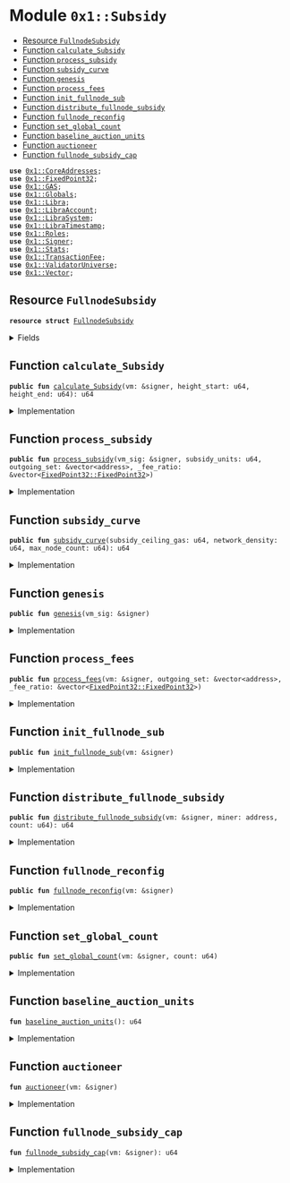 
<a name="0x1_Subsidy"></a>

# Module `0x1::Subsidy`



-  [Resource `FullnodeSubsidy`](#0x1_Subsidy_FullnodeSubsidy)
-  [Function `calculate_Subsidy`](#0x1_Subsidy_calculate_Subsidy)
-  [Function `process_subsidy`](#0x1_Subsidy_process_subsidy)
-  [Function `subsidy_curve`](#0x1_Subsidy_subsidy_curve)
-  [Function `genesis`](#0x1_Subsidy_genesis)
-  [Function `process_fees`](#0x1_Subsidy_process_fees)
-  [Function `init_fullnode_sub`](#0x1_Subsidy_init_fullnode_sub)
-  [Function `distribute_fullnode_subsidy`](#0x1_Subsidy_distribute_fullnode_subsidy)
-  [Function `fullnode_reconfig`](#0x1_Subsidy_fullnode_reconfig)
-  [Function `set_global_count`](#0x1_Subsidy_set_global_count)
-  [Function `baseline_auction_units`](#0x1_Subsidy_baseline_auction_units)
-  [Function `auctioneer`](#0x1_Subsidy_auctioneer)
-  [Function `fullnode_subsidy_cap`](#0x1_Subsidy_fullnode_subsidy_cap)


<pre><code><b>use</b> <a href="CoreAddresses.md#0x1_CoreAddresses">0x1::CoreAddresses</a>;
<b>use</b> <a href="FixedPoint32.md#0x1_FixedPoint32">0x1::FixedPoint32</a>;
<b>use</b> <a href="GAS.md#0x1_GAS">0x1::GAS</a>;
<b>use</b> <a href="Globals.md#0x1_Globals">0x1::Globals</a>;
<b>use</b> <a href="Libra.md#0x1_Libra">0x1::Libra</a>;
<b>use</b> <a href="LibraAccount.md#0x1_LibraAccount">0x1::LibraAccount</a>;
<b>use</b> <a href="LibraSystem.md#0x1_LibraSystem">0x1::LibraSystem</a>;
<b>use</b> <a href="LibraTimestamp.md#0x1_LibraTimestamp">0x1::LibraTimestamp</a>;
<b>use</b> <a href="Roles.md#0x1_Roles">0x1::Roles</a>;
<b>use</b> <a href="Signer.md#0x1_Signer">0x1::Signer</a>;
<b>use</b> <a href="Stats.md#0x1_Stats">0x1::Stats</a>;
<b>use</b> <a href="TransactionFee.md#0x1_TransactionFee">0x1::TransactionFee</a>;
<b>use</b> <a href="ValidatorUniverse.md#0x1_ValidatorUniverse">0x1::ValidatorUniverse</a>;
<b>use</b> <a href="Vector.md#0x1_Vector">0x1::Vector</a>;
</code></pre>



<a name="0x1_Subsidy_FullnodeSubsidy"></a>

## Resource `FullnodeSubsidy`



<pre><code><b>resource</b> <b>struct</b> <a href="Subsidy.md#0x1_Subsidy_FullnodeSubsidy">FullnodeSubsidy</a>
</code></pre>



<details>
<summary>Fields</summary>


<dl>
<dt>
<code>previous_epoch_proofs: u64</code>
</dt>
<dd>

</dd>
<dt>
<code>current_proof_price: u64</code>
</dt>
<dd>

</dd>
<dt>
<code>current_cap: u64</code>
</dt>
<dd>

</dd>
<dt>
<code>current_subsidy_distributed: u64</code>
</dt>
<dd>

</dd>
<dt>
<code>current_proofs_verified: u64</code>
</dt>
<dd>

</dd>
</dl>


</details>

<a name="0x1_Subsidy_calculate_Subsidy"></a>

## Function `calculate_Subsidy`



<pre><code><b>public</b> <b>fun</b> <a href="Subsidy.md#0x1_Subsidy_calculate_Subsidy">calculate_Subsidy</a>(vm: &signer, height_start: u64, height_end: u64): u64
</code></pre>



<details>
<summary>Implementation</summary>


<pre><code><b>public</b> <b>fun</b> <a href="Subsidy.md#0x1_Subsidy_calculate_Subsidy">calculate_Subsidy</a>(vm: &signer, height_start: u64, height_end: u64):u64 {
  <b>let</b> sender = <a href="Signer.md#0x1_Signer_address_of">Signer::address_of</a>(vm);
  <b>assert</b>(sender == <a href="CoreAddresses.md#0x1_CoreAddresses_LIBRA_ROOT_ADDRESS">CoreAddresses::LIBRA_ROOT_ADDRESS</a>(), 190101014010);

  // skip genesis
  <b>assert</b>(!<a href="LibraTimestamp.md#0x1_LibraTimestamp_is_genesis">LibraTimestamp::is_genesis</a>(), 190101021000);

  // Gets the transaction fees in the epoch
  <b>let</b> txn_fee_amount = <a href="TransactionFee.md#0x1_TransactionFee_get_amount_to_distribute">TransactionFee::get_amount_to_distribute</a>(vm);
  // Calculate the split for subsidy and burn

  <b>let</b> subsidy_ceiling_gas = <a href="Globals.md#0x1_Globals_get_subsidy_ceiling_gas">Globals::get_subsidy_ceiling_gas</a>();
  <b>let</b> network_density = <a href="Stats.md#0x1_Stats_network_density">Stats::network_density</a>(vm, height_start, height_end);
  <b>let</b> max_node_count = <a href="Globals.md#0x1_Globals_get_max_node_density">Globals::get_max_node_density</a>();
  <b>let</b> subsidy_units = <a href="Subsidy.md#0x1_Subsidy_subsidy_curve">subsidy_curve</a>(
    subsidy_ceiling_gas,
    network_density,
    max_node_count,
    );

  // deduct transaction fees from minimum guarantee.
  subsidy_units = subsidy_units - txn_fee_amount;
  subsidy_units
}
</code></pre>



</details>

<a name="0x1_Subsidy_process_subsidy"></a>

## Function `process_subsidy`



<pre><code><b>public</b> <b>fun</b> <a href="Subsidy.md#0x1_Subsidy_process_subsidy">process_subsidy</a>(vm_sig: &signer, subsidy_units: u64, outgoing_set: &vector&lt;address&gt;, _fee_ratio: &vector&lt;<a href="FixedPoint32.md#0x1_FixedPoint32_FixedPoint32">FixedPoint32::FixedPoint32</a>&gt;)
</code></pre>



<details>
<summary>Implementation</summary>


<pre><code><b>public</b> <b>fun</b> <a href="Subsidy.md#0x1_Subsidy_process_subsidy">process_subsidy</a>(
  vm_sig: &signer,
  subsidy_units: u64,
  outgoing_set: &vector&lt;address&gt;,
  _fee_ratio: &vector&lt;<a href="FixedPoint32.md#0x1_FixedPoint32">FixedPoint32</a>&gt;) {
  <b>let</b> sender = <a href="Signer.md#0x1_Signer_address_of">Signer::address_of</a>(vm_sig);
  <b>assert</b>(sender == <a href="CoreAddresses.md#0x1_CoreAddresses_LIBRA_ROOT_ADDRESS">CoreAddresses::LIBRA_ROOT_ADDRESS</a>(), 190101034010);

  // Get the split of payments from <a href="Stats.md#0x1_Stats">Stats</a>.
  <b>let</b> len = <a href="Vector.md#0x1_Vector_length">Vector::length</a>&lt;address&gt;(outgoing_set);

  //TODO: <b>assert</b> the lengths of vectors are the same.
  <b>let</b> i = 0;
  <b>while</b> (i &lt; len) {

    <b>let</b> node_address = *(<a href="Vector.md#0x1_Vector_borrow">Vector::borrow</a>&lt;address&gt;(outgoing_set, i));
    // <b>let</b> node_ratio = *(<a href="Vector.md#0x1_Vector_borrow">Vector::borrow</a>&lt;<a href="FixedPoint32.md#0x1_FixedPoint32">FixedPoint32</a>&gt;(fee_ratio, i));
    <b>let</b> subsidy_granted = subsidy_units/len;

    // <b>let</b> subsidy_granted = <a href="FixedPoint32.md#0x1_FixedPoint32_multiply_u64">FixedPoint32::multiply_u64</a>(subsidy_units, node_ratio);
    // Transfer gas from vm address <b>to</b> validator
    <b>let</b> minted_coins = <a href="Libra.md#0x1_Libra_mint">Libra::mint</a>&lt;<a href="GAS.md#0x1_GAS">GAS</a>&gt;(vm_sig, subsidy_granted);
    <a href="LibraAccount.md#0x1_LibraAccount_vm_deposit_with_metadata">LibraAccount::vm_deposit_with_metadata</a>&lt;<a href="GAS.md#0x1_GAS">GAS</a>&gt;(
      vm_sig,
      node_address,
      minted_coins,
      x"", x""
    );
    i = i + 1;
  };
}
</code></pre>



</details>

<a name="0x1_Subsidy_subsidy_curve"></a>

## Function `subsidy_curve`



<pre><code><b>public</b> <b>fun</b> <a href="Subsidy.md#0x1_Subsidy_subsidy_curve">subsidy_curve</a>(subsidy_ceiling_gas: u64, network_density: u64, max_node_count: u64): u64
</code></pre>



<details>
<summary>Implementation</summary>


<pre><code><b>public</b> <b>fun</b> <a href="Subsidy.md#0x1_Subsidy_subsidy_curve">subsidy_curve</a>(
  subsidy_ceiling_gas: u64,
  network_density: u64,
  max_node_count: u64
  ): u64 {

  <b>let</b> min_node_count = 4u64;

  // Return early <b>if</b> we know the value is below 4.
  // This applies only <b>to</b> test environments <b>where</b> there is network of 1.
  <b>if</b> (network_density &lt;= min_node_count) {
    <b>return</b> subsidy_ceiling_gas
  };

  <b>let</b> slope = <a href="FixedPoint32.md#0x1_FixedPoint32_divide_u64">FixedPoint32::divide_u64</a>(
    subsidy_ceiling_gas,
    <a href="FixedPoint32.md#0x1_FixedPoint32_create_from_rational">FixedPoint32::create_from_rational</a>(max_node_count - min_node_count, 1)
    );
  //y-intercept
  <b>let</b> intercept = slope * max_node_count;
  //calculating subsidy and burn units
  // NOTE: confirm order of operations here:
  <b>let</b> subsidy_units = intercept - slope * network_density;
  subsidy_units
}
</code></pre>



</details>

<a name="0x1_Subsidy_genesis"></a>

## Function `genesis`



<pre><code><b>public</b> <b>fun</b> <a href="Subsidy.md#0x1_Subsidy_genesis">genesis</a>(vm_sig: &signer)
</code></pre>



<details>
<summary>Implementation</summary>


<pre><code><b>public</b> <b>fun</b> <a href="Subsidy.md#0x1_Subsidy_genesis">genesis</a>(vm_sig: &signer) <b>acquires</b> <a href="Subsidy.md#0x1_Subsidy_FullnodeSubsidy">FullnodeSubsidy</a>{
  //Need <b>to</b> check for association or vm account
  <b>let</b> vm_addr = <a href="Signer.md#0x1_Signer_address_of">Signer::address_of</a>(vm_sig);
  <b>assert</b>(vm_addr == <a href="CoreAddresses.md#0x1_CoreAddresses_LIBRA_ROOT_ADDRESS">CoreAddresses::LIBRA_ROOT_ADDRESS</a>(), 190101044010);

  // Get eligible validators list
  <b>let</b> genesis_validators = <a href="ValidatorUniverse.md#0x1_ValidatorUniverse_get_eligible_validators">ValidatorUniverse::get_eligible_validators</a>(vm_sig);
  <b>let</b> len = <a href="Vector.md#0x1_Vector_length">Vector::length</a>(&genesis_validators);

  <b>let</b> i = 0;
  <b>while</b> (i &lt; len) {
    <b>let</b> node_address = *(<a href="Vector.md#0x1_Vector_borrow">Vector::borrow</a>&lt;address&gt;(&genesis_validators, i));
    <b>let</b> old_validator_bal = <a href="LibraAccount.md#0x1_LibraAccount_balance">LibraAccount::balance</a>&lt;<a href="GAS.md#0x1_GAS">GAS</a>&gt;(node_address);

    <b>let</b> subsidy_granted = <a href="Subsidy.md#0x1_Subsidy_distribute_fullnode_subsidy">distribute_fullnode_subsidy</a>(vm_sig, node_address, 1);
    //Confirm the calculations, and that the ending balance is incremented accordingly.
    <b>assert</b>(<a href="LibraAccount.md#0x1_LibraAccount_balance">LibraAccount::balance</a>&lt;<a href="GAS.md#0x1_GAS">GAS</a>&gt;(node_address) == old_validator_bal + subsidy_granted, 19010105100);
    i = i + 1;
  };
}
</code></pre>



</details>

<a name="0x1_Subsidy_process_fees"></a>

## Function `process_fees`



<pre><code><b>public</b> <b>fun</b> <a href="Subsidy.md#0x1_Subsidy_process_fees">process_fees</a>(vm: &signer, outgoing_set: &vector&lt;address&gt;, _fee_ratio: &vector&lt;<a href="FixedPoint32.md#0x1_FixedPoint32_FixedPoint32">FixedPoint32::FixedPoint32</a>&gt;)
</code></pre>



<details>
<summary>Implementation</summary>


<pre><code><b>public</b> <b>fun</b> <a href="Subsidy.md#0x1_Subsidy_process_fees">process_fees</a>(
  vm: &signer,
  outgoing_set: &vector&lt;address&gt;,
  _fee_ratio: &vector&lt;<a href="FixedPoint32.md#0x1_FixedPoint32">FixedPoint32</a>&gt;,
){
  <b>assert</b>(<a href="Signer.md#0x1_Signer_address_of">Signer::address_of</a>(vm) == <a href="CoreAddresses.md#0x1_CoreAddresses_LIBRA_ROOT_ADDRESS">CoreAddresses::LIBRA_ROOT_ADDRESS</a>(), 190103014010);
  <b>let</b> capability_token = <a href="LibraAccount.md#0x1_LibraAccount_extract_withdraw_capability">LibraAccount::extract_withdraw_capability</a>(vm);

  <b>let</b> len = <a href="Vector.md#0x1_Vector_length">Vector::length</a>&lt;address&gt;(outgoing_set);

  <b>let</b> bal = <a href="TransactionFee.md#0x1_TransactionFee_get_amount_to_distribute">TransactionFee::get_amount_to_distribute</a>(vm);
// leave fees in tx_fee <b>if</b> there isn't at least 1 gas coin per validator.
  <b>if</b> (bal &lt; len) {
    <a href="LibraAccount.md#0x1_LibraAccount_restore_withdraw_capability">LibraAccount::restore_withdraw_capability</a>(capability_token);
    <b>return</b>
  };

  <b>let</b> i = 0;
  <b>while</b> (i &lt; len) {
    <b>let</b> node_address = *(<a href="Vector.md#0x1_Vector_borrow">Vector::borrow</a>&lt;address&gt;(outgoing_set, i));
    // <b>let</b> node_ratio = *(<a href="Vector.md#0x1_Vector_borrow">Vector::borrow</a>&lt;<a href="FixedPoint32.md#0x1_FixedPoint32">FixedPoint32</a>&gt;(fee_ratio, i));
    <b>let</b> fees = bal/len;

    <a href="LibraAccount.md#0x1_LibraAccount_vm_deposit_with_metadata">LibraAccount::vm_deposit_with_metadata</a>&lt;<a href="GAS.md#0x1_GAS">GAS</a>&gt;(
        vm,
        node_address,
        <a href="TransactionFee.md#0x1_TransactionFee_get_transaction_fees_coins_amount">TransactionFee::get_transaction_fees_coins_amount</a>&lt;<a href="GAS.md#0x1_GAS">GAS</a>&gt;(vm, fees),
        x"",
        x""
    );
    i = i + 1;
  };
  <a href="LibraAccount.md#0x1_LibraAccount_restore_withdraw_capability">LibraAccount::restore_withdraw_capability</a>(capability_token);
}
</code></pre>



</details>

<a name="0x1_Subsidy_init_fullnode_sub"></a>

## Function `init_fullnode_sub`



<pre><code><b>public</b> <b>fun</b> <a href="Subsidy.md#0x1_Subsidy_init_fullnode_sub">init_fullnode_sub</a>(vm: &signer)
</code></pre>



<details>
<summary>Implementation</summary>


<pre><code><b>public</b> <b>fun</b> <a href="Subsidy.md#0x1_Subsidy_init_fullnode_sub">init_fullnode_sub</a>(vm: &signer) {
  <b>let</b> genesis_validators = <a href="LibraSystem.md#0x1_LibraSystem_get_val_set_addr">LibraSystem::get_val_set_addr</a>();
  <b>let</b> validator_count = <a href="Vector.md#0x1_Vector_length">Vector::length</a>(&genesis_validators);
  <b>if</b> (validator_count &lt; 10) validator_count = 10;
  // baseline_cap: baseline units per epoch times the mininmum <b>as</b> used in tx, times minimum gas per unit.
  // estimated gas unit cost for proof submission.
  <b>let</b> baseline_tx_cost = 1173 * 1;
  <b>let</b> baseline_cap = <a href="Subsidy.md#0x1_Subsidy_baseline_auction_units">baseline_auction_units</a>() * baseline_tx_cost * validator_count;

  <a href="Roles.md#0x1_Roles_assert_libra_root">Roles::assert_libra_root</a>(vm);
  <b>assert</b>(!<b>exists</b>&lt;<a href="Subsidy.md#0x1_Subsidy_FullnodeSubsidy">FullnodeSubsidy</a>&gt;(<a href="Signer.md#0x1_Signer_address_of">Signer::address_of</a>(vm)), 130112011021);
  move_to&lt;<a href="Subsidy.md#0x1_Subsidy_FullnodeSubsidy">FullnodeSubsidy</a>&gt;(vm, <a href="Subsidy.md#0x1_Subsidy_FullnodeSubsidy">FullnodeSubsidy</a>{
    previous_epoch_proofs: 0u64,
    current_proof_price: baseline_tx_cost * 24 * 8, // number of proof submisisons in 1st epoch.
    current_cap: baseline_cap,
    current_subsidy_distributed: 0u64,
    current_proofs_verified: 0u64,
  });
}
</code></pre>



</details>

<a name="0x1_Subsidy_distribute_fullnode_subsidy"></a>

## Function `distribute_fullnode_subsidy`



<pre><code><b>public</b> <b>fun</b> <a href="Subsidy.md#0x1_Subsidy_distribute_fullnode_subsidy">distribute_fullnode_subsidy</a>(vm: &signer, miner: address, count: u64): u64
</code></pre>



<details>
<summary>Implementation</summary>


<pre><code><b>public</b> <b>fun</b> <a href="Subsidy.md#0x1_Subsidy_distribute_fullnode_subsidy">distribute_fullnode_subsidy</a>(vm: &signer, miner: address, count: u64 ):u64 <b>acquires</b> <a href="Subsidy.md#0x1_Subsidy_FullnodeSubsidy">FullnodeSubsidy</a>{
  <a href="Roles.md#0x1_Roles_assert_libra_root">Roles::assert_libra_root</a>(vm);
  <b>let</b> state = borrow_global_mut&lt;<a href="Subsidy.md#0x1_Subsidy_FullnodeSubsidy">FullnodeSubsidy</a>&gt;(<a href="Signer.md#0x1_Signer_address_of">Signer::address_of</a>(vm));
  // fail fast, <b>abort</b> <b>if</b> ceiling was met
  <b>if</b> (state.current_subsidy_distributed &gt; state.current_cap) <b>return</b> 0;
  <b>let</b> proposed_subsidy = state.current_proof_price * count;
  <b>let</b> subsidy;
  // check <b>if</b> payments will exceed ceiling.
  <b>if</b> (state.current_subsidy_distributed + proposed_subsidy &gt; state.current_cap) {
    // pay the remainder only
    // TODO: This creates a race. Check ordering of list.
    subsidy = state.current_cap - state.current_subsidy_distributed;
  } <b>else</b> {
    // happy case, the ceiling is not met.
    subsidy = proposed_subsidy;
  };

  <b>let</b> minted_coins = <a href="Libra.md#0x1_Libra_mint">Libra::mint</a>&lt;<a href="GAS.md#0x1_GAS">GAS</a>&gt;(vm, subsidy);

  <a href="LibraAccount.md#0x1_LibraAccount_vm_deposit_with_metadata">LibraAccount::vm_deposit_with_metadata</a>&lt;<a href="GAS.md#0x1_GAS">GAS</a>&gt;(
    vm,
    miner,
    minted_coins,
    x"", x""
  );
  state.current_subsidy_distributed = state.current_subsidy_distributed + subsidy;
  subsidy
}
</code></pre>



</details>

<a name="0x1_Subsidy_fullnode_reconfig"></a>

## Function `fullnode_reconfig`



<pre><code><b>public</b> <b>fun</b> <a href="Subsidy.md#0x1_Subsidy_fullnode_reconfig">fullnode_reconfig</a>(vm: &signer)
</code></pre>



<details>
<summary>Implementation</summary>


<pre><code><b>public</b> <b>fun</b> <a href="Subsidy.md#0x1_Subsidy_fullnode_reconfig">fullnode_reconfig</a>(vm: &signer) <b>acquires</b> <a href="Subsidy.md#0x1_Subsidy_FullnodeSubsidy">FullnodeSubsidy</a> {
  <a href="Roles.md#0x1_Roles_assert_libra_root">Roles::assert_libra_root</a>(vm);
  <a href="Subsidy.md#0x1_Subsidy_auctioneer">auctioneer</a>(vm);
  <b>let</b> state = borrow_global_mut&lt;<a href="Subsidy.md#0x1_Subsidy_FullnodeSubsidy">FullnodeSubsidy</a>&gt;(<a href="Signer.md#0x1_Signer_address_of">Signer::address_of</a>(vm));
   // save
  state.previous_epoch_proofs = state.current_proofs_verified;
  // reset counters
  state.current_subsidy_distributed = 0u64;
  state.current_proofs_verified = 0u64;

}
</code></pre>



</details>

<a name="0x1_Subsidy_set_global_count"></a>

## Function `set_global_count`



<pre><code><b>public</b> <b>fun</b> <a href="Subsidy.md#0x1_Subsidy_set_global_count">set_global_count</a>(vm: &signer, count: u64)
</code></pre>



<details>
<summary>Implementation</summary>


<pre><code><b>public</b> <b>fun</b> <a href="Subsidy.md#0x1_Subsidy_set_global_count">set_global_count</a>(vm: &signer, count: u64) <b>acquires</b> <a href="Subsidy.md#0x1_Subsidy_FullnodeSubsidy">FullnodeSubsidy</a>{
  <b>let</b> state = borrow_global_mut&lt;<a href="Subsidy.md#0x1_Subsidy_FullnodeSubsidy">FullnodeSubsidy</a>&gt;(<a href="Signer.md#0x1_Signer_address_of">Signer::address_of</a>(vm));
  state.current_proofs_verified = count;
}
</code></pre>



</details>

<a name="0x1_Subsidy_baseline_auction_units"></a>

## Function `baseline_auction_units`



<pre><code><b>fun</b> <a href="Subsidy.md#0x1_Subsidy_baseline_auction_units">baseline_auction_units</a>(): u64
</code></pre>



<details>
<summary>Implementation</summary>


<pre><code><b>fun</b> <a href="Subsidy.md#0x1_Subsidy_baseline_auction_units">baseline_auction_units</a>():u64 {
  <b>let</b> epoch_length_mins = 24 * 60;
  <b>let</b> steady_state_nodes = 1000;
  <b>let</b> target_delay = 10;
  steady_state_nodes * (epoch_length_mins/target_delay)
}
</code></pre>



</details>

<a name="0x1_Subsidy_auctioneer"></a>

## Function `auctioneer`



<pre><code><b>fun</b> <a href="Subsidy.md#0x1_Subsidy_auctioneer">auctioneer</a>(vm: &signer)
</code></pre>



<details>
<summary>Implementation</summary>


<pre><code><b>fun</b> <a href="Subsidy.md#0x1_Subsidy_auctioneer">auctioneer</a>(vm: &signer) <b>acquires</b> <a href="Subsidy.md#0x1_Subsidy_FullnodeSubsidy">FullnodeSubsidy</a> {
  <a href="Roles.md#0x1_Roles_assert_libra_root">Roles::assert_libra_root</a>(vm);
  <b>let</b> state = borrow_global_mut&lt;<a href="Subsidy.md#0x1_Subsidy_FullnodeSubsidy">FullnodeSubsidy</a>&gt;(<a href="Signer.md#0x1_Signer_address_of">Signer::address_of</a>(vm));
  <b>let</b> baseline_auction_units = <a href="Subsidy.md#0x1_Subsidy_baseline_auction_units">baseline_auction_units</a>();

  <b>let</b> next_cap = <a href="Subsidy.md#0x1_Subsidy_fullnode_subsidy_cap">fullnode_subsidy_cap</a>(vm);

  <b>let</b> baseline_proof_price = next_cap / baseline_auction_units;
  <b>let</b> current_auction_multiplier;
  // set new price
  <b>if</b> (state.current_proofs_verified &gt; 0) {
    current_auction_multiplier = baseline_auction_units / state.current_proofs_verified;
  } <b>else</b> {

    current_auction_multiplier = baseline_auction_units / 1;
  };
  // New unit price cannot be more than the ceiling
  <b>if</b> ((current_auction_multiplier * baseline_proof_price) &gt; next_cap) {
    //Note: in failure case, the next miner gets the full ceiling
    state.current_proof_price = next_cap
  } <b>else</b> {
    state.current_proof_price = current_auction_multiplier * baseline_proof_price
  };

  // set new cap
  state.current_cap = next_cap;
}
</code></pre>



</details>

<a name="0x1_Subsidy_fullnode_subsidy_cap"></a>

## Function `fullnode_subsidy_cap`



<pre><code><b>fun</b> <a href="Subsidy.md#0x1_Subsidy_fullnode_subsidy_cap">fullnode_subsidy_cap</a>(vm: &signer): u64
</code></pre>



<details>
<summary>Implementation</summary>


<pre><code><b>fun</b> <a href="Subsidy.md#0x1_Subsidy_fullnode_subsidy_cap">fullnode_subsidy_cap</a>(vm: &signer):u64 {
  //get TX fees from previous epoch.
  <a href="TransactionFee.md#0x1_TransactionFee_get_amount_to_distribute">TransactionFee::get_amount_to_distribute</a>(vm)
}
</code></pre>



</details>


[//]: # ("File containing references which can be used from documentation")
[ACCESS_CONTROL]: https://github.com/libra/lip/blob/master/lips/lip-2.md
[ROLE]: https://github.com/libra/lip/blob/master/lips/lip-2.md#roles
[PERMISSION]: https://github.com/libra/lip/blob/master/lips/lip-2.md#permissions
